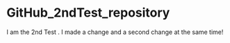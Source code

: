 # GitHub_2ndTest_repository
I am the 2nd Test
.
I made a change
and a second change at the same time!
